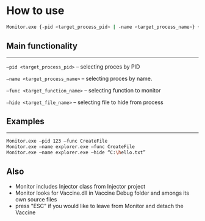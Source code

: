 # How to use
```bash
Monitor.exe {-pid <target_process_pid> | -name <target_process_name>} {-func <target_function_name> | -hide <target_file_name | -func <target_function_name> -hide <target_file_name>}
```


## Main functionality
____
```–pid <target_process_pid>``` – selecting proces by PID

```–name <target_process_name>``` – selecting proces by name.

```–func <target_function_name>``` – selecting function to monitor

```–hide <target_file_name>``` – selecting file to hide from process


## Examples
_____
```bash
Monitor.exe –pid 123 –func CreateFile
Monitor.exe –name explorer.exe –func CreateFile
Monitor.exe –name explorer.exe –hide “C:\hello.txt”
```

## Also
- Monitor includes Injector class from Injector project
- Monitor looks for Vaccine.dll in Vaccine Debug folder and amongs its own source files
- press "ESC" if you would like to leave from Monitor and detach the Vaccine
